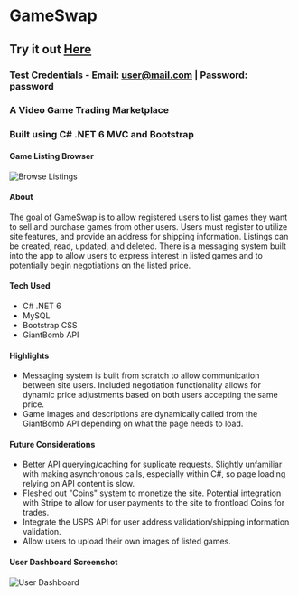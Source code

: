 # GameSwap
## Try it out [Here](http://18.212.79.4/)
### Test Credentials - Email: user@mail.com | Password: password
### A Video Game Trading Marketplace
### Built using C# .NET 6 MVC and Bootstrap

#### Game Listing Browser
![Browse Listings](https://user-images.githubusercontent.com/23509634/177610832-380e289e-2dd4-4dc6-b885-36a846bde5b4.png)

#### About
The goal of GameSwap is to allow registered users to list games they want to sell and purchase games from other users. Users must register to utilize site features, and provide an address for shipping information. Listings can be created, read, updated, and deleted. There is a messaging system built into the app to allow users to express interest in listed games and to potentially begin negotiations on the listed price.

#### Tech Used
- C# .NET 6
- MySQL
- Bootstrap CSS
- GiantBomb API

#### Highlights
- Messaging system is built from scratch to allow communication between site users. Included negotiation functionality allows for dynamic price adjustments based on both users accepting the same price.
- Game images and descriptions are dynamically called from the GiantBomb API depending on what the page needs to load.

#### Future Considerations
- Better API querying/caching for suplicate requests. Slightly unfamiliar with making asynchronous calls, especially within C#, so page loading relying on API content is slow.
- Fleshed out "Coins" system to monetize the site. Potential integration with Stripe to allow for user payments to the site to frontload Coins for trades.
- Integrate the USPS API for user address validation/shipping information validation.
- Allow users to upload their own images of listed games.

#### User Dashboard Screenshot
![User Dashboard](https://user-images.githubusercontent.com/23509634/177612427-7bbbfb62-7e41-46c5-ace1-e127ad9362a2.png)
